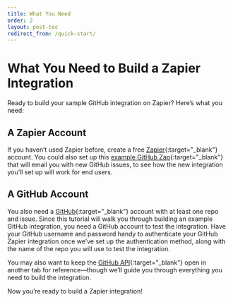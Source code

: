 ```yaml
---
title: What You Need
order: 2
layout: post-toc
redirect_from: /quick-start/
---
```


# What You Need to Build a Zapier Integration

Ready to build your sample GitHub integration on Zapier? Here’s what you need:

## A Zapier Account

If you haven’t used Zapier before, create a free [Zapier](https://zapier.com/){:target="_blank"} account. You could also set up this [example GitHub Zap](https://zapier.com/apps/github/integrations/email/10313/get-emails-with-new-github-issues){:target="_blank"} that will email you with new GitHub issues, to see how the new integration you’ll set up will work for end users.

## A GitHub Account

You also need a [GitHub](https://github.com/){:target="_blank"} account with at least one repo and issue. Since this tutorial will walk you through building an example GitHub integration, you need a GitHub account to test the integration. Have your GitHub username and password handy to authenticate your GitHub Zapier integration once we’ve set up the authentication method, along with the name of the repo you will use to test the integration.

You may also want to keep the [GitHub API](https://developer.github.com/v3/){:target="_blank"} open in another tab for reference—though we’ll guide you through everything you need to build the integration.  

Now you’re ready to build a Zapier integration!
